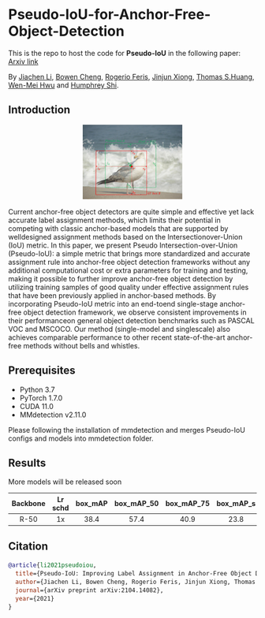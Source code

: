 # Pseudo-IoU-for-Anchor-Free-Object-Detection

This is the repo to host the code for **Pseudo-IoU** in the following paper: [Arxiv link](https://arxiv.org/abs/2104.14082)

By [Jiachen Li](https://chrisjuniorli.github.io/), [Bowen Cheng](https://bowenc0221.github.io/), [Rogerio Feris](https://mitibmwatsonailab.mit.edu/people/rogerio-feris/), [Jinjun Xiong](https://researcher.watson.ibm.com/researcher/view.php?person=us-jinjun), [Thomas S.Huang](http://ifp-uiuc.github.io/), [Wen-Mei Hwu](http://impact.crhc.illinois.edu/People/Hwu/hwu.aspx) and [Humphrey Shi](https://www.humphreyshi.com).


## Introduction

<p align="center">
  <img src="figs/0001.jpg" width="40%">
</p>

Current anchor-free object detectors are quite simple and effective yet lack accurate label assignment methods, which limits their potential in competing with classic anchor-based models that are supported by welldesigned assignment methods based on the Intersectionover-Union (IoU) metric. In this paper, we present Pseudo Intersection-over-Union (Pseudo-IoU): a simple metric that brings more standardized and accurate assignment rule into anchor-free object detection frameworks without any additional computational cost or extra parameters for training and testing, making it possible to further improve anchor-free object detection by utilizing training samples of good quality under effective assignment rules that have been previously applied in anchor-based methods. By incorporating Pseudo-IoU metric into an end-toend single-stage anchor-free object detection framework, we observe consistent improvements in their performanceon general object detection benchmarks such as PASCAL VOC and MSCOCO. Our method (single-model and singlescale) also achieves comparable performance to other recent state-of-the-art anchor-free methods without bells and whistles.

## Prerequisites

- Python 3.7
- PyTorch 1.7.0
- CUDA 11.0
- MMdetection v2.11.0

Please following the installation of mmdetection and merges Pseudo-IoU configs and models into mmdetection folder.

## Results

More models will be released soon

| Backbone  | Lr schd | box_mAP | box_mAP_50| box_mAP_75 | box_mAP_s | box_mAP_m | box_mAP_l | Config | Download |
|:---------:|:-------:|:-------:|:---------:|:----------:|:---------:|:---------:|:---------:|:------:|:--------:|
| R-50      | 1x      | 38.4    | 57.4      |       40.9 |23.8       |42.5       |48.8       | [config](https://github.com/SHI-Labs/Pseudo-IoU-for-Anchor-Free-Object-Detection/blob/main/configs/pseudo-iou/piou_r50_caffe_fpn_gn-head_1x_coco.py) | [model](https://drive.google.com/file/d/1xO1oeF1qqsZzsvJzH-MtcKyBOsOzZbrx/view?usp=sharing) |


## Citation

```bibtex
@article{li2021pseudoiou,
  title={Pseudo-IoU: Improving Label Assignment in Anchor-Free Object Detection},
  author={Jiachen Li, Bowen Cheng, Rogerio Feris, Jinjun Xiong, Thomas S.Huang, Wen-Mei Hwu and Humphrey Shi},
  journal={arXiv preprint arXiv:2104.14082},
  year={2021}
}
```

